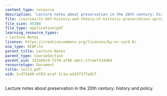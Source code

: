 ```yaml
---
content_type: resource
description: 'Lecture notes about preservation in the 20th century: history and policy.'
file: /courses/11-947-history-and-theory-of-historic-preservation-spring-2007/2cd72e66ef03ecaf1c1ae2d3717fad17_lect3.pdf
file_size: 45388
file_type: application/pdf
learning_resource_types:
- Lecture Notes
license: https://creativecommons.org/licenses/by-nc-sa/4.0/
ocw_type: OCWFile
parent_title: Lecture Notes
parent_type: CourseSection
parent_uid: 32d16bc9-f2f0-af80-a8cc-17ceef1344bd
resourcetype: Document
title: lect3.pdf
uid: 2cd72e66-ef03-ecaf-1c1a-e2d3717fad17
---
```

Lecture notes about preservation in the 20th century: history and policy.